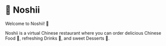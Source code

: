 # 🥡 Noshii

Welcome to Noshii! 🎉

Noshii is a virtual Chinese restaurant where you can order delicious Chinese Food 🍜, refreshing Drinks 🥤, and sweet Desserts 🍰.
